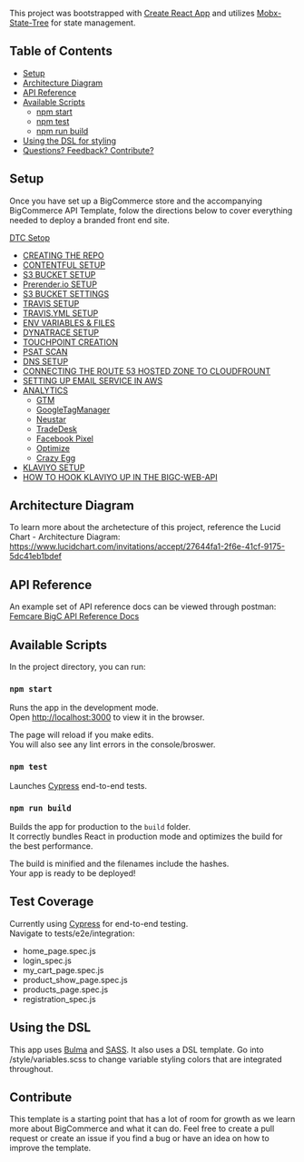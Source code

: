 This project was bootstrapped with [Create React App](https://github.com/facebookincubator/create-react-app) and utilizes [Mobx-State-Tree](https://github.com/mobxjs/mobx-state-tree) for state management.


## Table of Contents

- [Setup](#setup)
- [Architecture Diagram](#architecture-diagram)
- [API Reference](#api-reference)
- [Available Scripts](#available-scripts)
  - [npm start](#npm-start)
  - [npm test](#npm-test)
  - [npm run build](#npm-run-build)
- [Using the DSL for styling](#using-the-dsl)
- [Questions? Feedback? Contribute?](#contribute)

## Setup
Once you have set up a BigCommerce store and the accompanying BigCommerce API Template, folow the directions below to cover everything needed to deploy a branded front end site. 

[DTC Setop](https://docs.google.com/document/d/1412mZ3l3b4FEPQZ1Oh-L25E4EE2WSvAj9edtpNSaxGQ/edit?usp=sharing)
- [CREATING THE REPO](https://docs.google.com/document/d/1412mZ3l3b4FEPQZ1Oh-L25E4EE2WSvAj9edtpNSaxGQ/edit#heading=h.yw7ms37l3dcf)
- [CONTENTFUL SETUP](https://docs.google.com/document/d/1412mZ3l3b4FEPQZ1Oh-L25E4EE2WSvAj9edtpNSaxGQ/edit#heading=h.vhae9kaunvg5)
- [S3 BUCKET SETUP](https://docs.google.com/document/d/1412mZ3l3b4FEPQZ1Oh-L25E4EE2WSvAj9edtpNSaxGQ/edit#heading=h.2nl5rd6iveg)
- [Prerender.io SETUP](https://docs.google.com/document/d/1412mZ3l3b4FEPQZ1Oh-L25E4EE2WSvAj9edtpNSaxGQ/edit#heading=h.kkcyqynbmf6e)
- [S3 BUCKET SETTINGS](https://docs.google.com/document/d/1412mZ3l3b4FEPQZ1Oh-L25E4EE2WSvAj9edtpNSaxGQ/edit#heading=h.spqye65a9t8h)
- [TRAVIS SETUP](https://docs.google.com/document/d/1412mZ3l3b4FEPQZ1Oh-L25E4EE2WSvAj9edtpNSaxGQ/edit#heading=h.fvks8ms44ymi)
- [TRAVIS.YML SETUP](https://docs.google.com/document/d/1412mZ3l3b4FEPQZ1Oh-L25E4EE2WSvAj9edtpNSaxGQ/edit#heading=h.a1z7ed3b7saa)
- [ENV VARIABLES & FILES](https://docs.google.com/document/d/1412mZ3l3b4FEPQZ1Oh-L25E4EE2WSvAj9edtpNSaxGQ/edit#heading=h.k7c61u3tjj7h)
- [DYNATRACE SETUP](https://docs.google.com/document/d/1412mZ3l3b4FEPQZ1Oh-L25E4EE2WSvAj9edtpNSaxGQ/edit#heading=h.hiauu0vrla10)
- [TOUCHPOINT CREATION](https://docs.google.com/document/d/1412mZ3l3b4FEPQZ1Oh-L25E4EE2WSvAj9edtpNSaxGQ/edit#heading=h.u7qsm4l5mdia)
- [PSAT SCAN](https://docs.google.com/document/d/1412mZ3l3b4FEPQZ1Oh-L25E4EE2WSvAj9edtpNSaxGQ/edit#heading=h.h56992ato3f)
- [DNS SETUP](https://docs.google.com/document/d/1412mZ3l3b4FEPQZ1Oh-L25E4EE2WSvAj9edtpNSaxGQ/edit#heading=h.qdm0eej9f17h)
- [CONNECTING THE ROUTE 53 HOSTED ZONE TO CLOUDFROUNT](https://docs.google.com/document/d/1412mZ3l3b4FEPQZ1Oh-L25E4EE2WSvAj9edtpNSaxGQ/edit#heading=h.k91wdssy80cp)
- [SETTING UP EMAIL SERVICE IN AWS](https://docs.google.com/document/d/1412mZ3l3b4FEPQZ1Oh-L25E4EE2WSvAj9edtpNSaxGQ/edit#heading=h.jgngrlgoumbt)
- [ANALYTICS](https://docs.google.com/document/d/1412mZ3l3b4FEPQZ1Oh-L25E4EE2WSvAj9edtpNSaxGQ/edit#heading=h.25kq1fx6253f)
  - [GTM](https://docs.google.com/document/d/1412mZ3l3b4FEPQZ1Oh-L25E4EE2WSvAj9edtpNSaxGQ/edit#heading=h.b20qefaa1np9)
  - [GoogleTagManager](https://docs.google.com/document/d/1412mZ3l3b4FEPQZ1Oh-L25E4EE2WSvAj9edtpNSaxGQ/edit#heading=h.d43qrrds5dty)
  - [Neustar](https://docs.google.com/document/d/1412mZ3l3b4FEPQZ1Oh-L25E4EE2WSvAj9edtpNSaxGQ/edit#heading=h.194fk4ckahdk)
  - [TradeDesk](https://docs.google.com/document/d/1412mZ3l3b4FEPQZ1Oh-L25E4EE2WSvAj9edtpNSaxGQ/edit#heading=h.rguebextph9p)
  - [Facebook Pixel](https://docs.google.com/document/d/1412mZ3l3b4FEPQZ1Oh-L25E4EE2WSvAj9edtpNSaxGQ/edit#heading=h.ylw97n600m3j)
  - [Optimize](https://docs.google.com/document/d/1412mZ3l3b4FEPQZ1Oh-L25E4EE2WSvAj9edtpNSaxGQ/edit#heading=h.48oqsgxb036g)
  - [Crazy Egg](https://docs.google.com/document/d/1412mZ3l3b4FEPQZ1Oh-L25E4EE2WSvAj9edtpNSaxGQ/edit#heading=h.t723wwryuqac)
- [KLAVIYO SETUP](https://docs.google.com/document/d/1412mZ3l3b4FEPQZ1Oh-L25E4EE2WSvAj9edtpNSaxGQ/edit#heading=h.3h0hhx892zyu)
- [HOW TO HOOK KLAVIYO UP IN THE BIGC-WEB-API](https://docs.google.com/document/d/1412mZ3l3b4FEPQZ1Oh-L25E4EE2WSvAj9edtpNSaxGQ/edit#heading=h.ggnad4s0amgj)

## Architecture Diagram
To learn more about the archetecture of this project, reference the Lucid Chart - Architecture Diagram: https://www.lucidchart.com/invitations/accept/27644fa1-2f6e-41cf-9175-5dc41eb1bdef
 
## API Reference
An example set of API reference docs can be viewed through postman: 
[Femcare BigC API Reference Docs](https://documenter.getpostman.com/view/4882380/RzffKVYC?version=latest#5cd45b4e-0a7c-45a3-b23d-7dc538acb53a)


## Available Scripts

In the project directory, you can run:

### `npm start`

Runs the app in the development mode.<br>
Open [http://localhost:3000](http://localhost:3000) to view it in the browser.

The page will reload if you make edits.<br>
You will also see any lint errors in the console/broswer.

### `npm test`

Launches [Cypress](https://docs.cypress.io/guides/overview/why-cypress.html#In-a-Nutshell) end-to-end tests.


### `npm run build`

Builds the app for production to the `build` folder.<br>
It correctly bundles React in production mode and optimizes the build for the best performance.

The build is minified and the filenames include the hashes.<br>
Your app is ready to be deployed!

## Test Coverage
Currently using [Cypress](https://docs.cypress.io/guides/overview/why-cypress.html#In-a-Nutshell) for end-to-end testing.<br/>
Navigate to tests/e2e/integration:
- home_page.spec.js
- login_spec.js
- my_cart_page.spec.js
- product_show_page.spec.js
- products_page.spec.js
- registration_spec.js

## Using the DSL
This app uses [Bulma](https://bulma.io/documentation/) and [SASS](https://sass-lang.com/). It also uses a DSL template.  Go into /style/variables.scss to change variable styling colors that are integrated throughout. 

## Contribute
This template is a starting point that has a lot of room for growth as we learn more about BigCommerce and what it can do. Feel free to create a pull request or create an issue if you find a bug or have an idea on how to improve the template.
